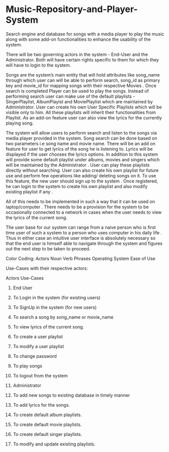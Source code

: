 # Music-Repository-and-Player-System

Search engine and database for songs with a media player to play the music along with some add-on functionalities to enhance the usability of the system.

There will be two governing actors in the system - End-User and the Administrator. Both will have certain rights specific to them for which they will have to login to the system.

Songs are the system’s main entity that will hold attributes like song_name through which user can will be able to perform search, song_id as primary key and movie_id for mapping songs with their respective Movies . Once search is completed Player can be used to play the songs. Instead of performing search user can make use of the default playlists - SingerPlaylist, AlbumPlayist and MoviePlaylist which are maintained by Administrator. User can create his own User Specific Playlists which will be visible only to him. All these playlists will inherit their functionalities from Playlist. As an add-on feature user can also view the lyrics for the currently playing song.

The system will allow users to perform search and listen to the songs via media player provided in the system. Song search can be done based on two parameters i.e song name and movie name. There will be an add on feature for user to get lyrics of the song he is listening to. Lyrics will be displayed if the user chooses the lyrics options. In addition to this system will provide some default playlist under albums, movies and singers which will be maintained by the Administrator . User can play these playlists directly without searching. User can also create his own playlist for future use and perform few operations like adding/ deleting songs on it. To use this feature, the new user should sign up to the system . Once registered, he can login to the system to create his own playlist and also modify existing playlist if any .

All of this needs to be implemented in such a way that it can be used on laptop/computer . There needs to be a provision for the system to be occasionally connected to a network in cases when the user needs to view the lyrics of the current song.

The user base for our system can range from a naive person who is first time user of such a system to a person who uses computer in his daily life . Thus in either case an intuitive user interface is absolutely necessary so that the end user is himself able to navigate through the system and figures out the next step to be taken to proceed.

Color Coding: Actors Noun Verb Phrases Operating System Ease of Use

Use-Cases with their respective actors:

Actors Use-Cases

1. End User
1. To Login in the system (for existing users)
2. To SignUp in the system (for new users)
3. To search a song by song_name or movie_name
4. To view lyrics of the current song.
5. To create a user playlist
6. To modify a user playlist
7. To change password
8. To play songs
9. To logout from the system

2. Administrator

1. To add new songs to existing database in timely manner
2. To add lyrics for the songs.
3. To create default album playlists.
4. To create default movie playlists.
5. To create default singer playlists.
6. To modify and update existing playlists.
